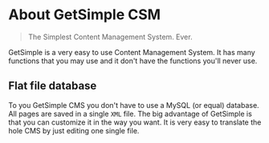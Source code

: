 # About GetSimple CSM #

> The Simplest Content Management System. Ever.

GetSimple is a very easy to use Content Management System. It has many functions that you may use and it don't have the functions you'll never use.

## Flat file database ##
To you GetSimple CMS you don't have to use a MySQL (or equal) database. All pages are saved in a single `XML` file. The big advantage of GetSimple is that you can customize it in the way you want. It is very easy to translate the hole CMS by just editing one single file.

